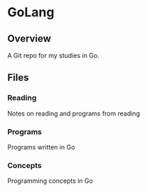 # GoLang

## Overview
A Git repo for my studies in Go.

## Files
### Reading
Notes on reading and programs from reading

### Programs
Programs written in Go

### Concepts
Programming concepts in Go
